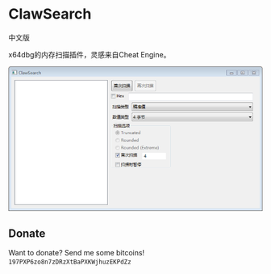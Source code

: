 # ClawSearch

中文版

x64dbg的内存扫描插件，灵感来自Cheat Engine。

![](Screenshot.png)

## Donate

Want to donate? Send me some bitcoins! `197PXP6zo8n7zDRzXtBaPXKWjhuzEKPdZz`

